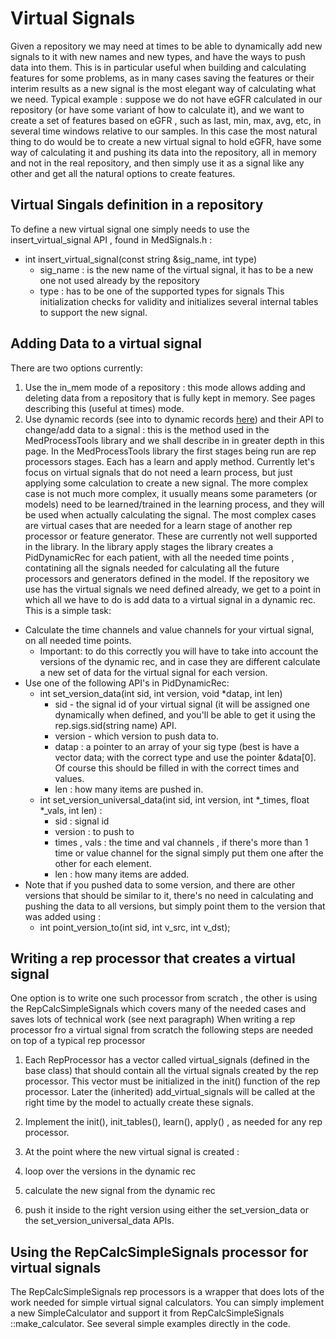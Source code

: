 # Virtual Signals
Given a repository we may need at times to be able to dynamically add new signals to it with new names and new types, and have the ways to push data into them. This is in particular useful when building and calculating features for some problems, as in many cases saving the features or their interim results as a new signal is the most elegant way of calculating what we need.
Typical example : suppose we do not have eGFR calculated in our repository (or have some variant of how to calculate it), and we want to create a set of features based on eGFR , such as last, min, max, avg, etc, in several time windows relative to our samples. In this case the most natural thing to do would be to create a new virtual signal to hold eGFR, have some way of calculating it and pushing its data into the repository, all in memory and not in the real repository, and then simply use it as a signal like any other and get all the natural options to create features.
## Virtual Singals definition in a repository
To define a new virtual signal one simply needs to use the insert_virtual_signal API , found in MedSignals.h :
- int insert_virtual_signal(const string &sig_name, int type) 
  - sig_name : is the new name of the virtual signal, it has to be a new one not used already by the repository
  - type : has to be one of the supported types for signals
This initialization checks for validity and initializes several internal tables to support the new signal.
## Adding Data to a virtual signal
There are two options currently:
1. Use the in_mem mode of a repository : this mode allows adding and deleting data from a repository that is fully kept in memory. See pages describing this (useful at times) mode.
2. Use dynamic records (see into to dynamic records [here](InfraMed%20Library%20page/PidDynamicRec)) and their API to change/add data to a signal : this is the method used in the MedProcessTools library and we shall describe in in greater depth in this page.
In the MedProcessTools library the first stages being run are rep processors stages. Each has a learn and apply method. Currently let's focus on virtual signals that do not need a learn process, but just applying some calculation to create a new signal. The more complex case is not much more complex, it usually means some parameters (or models) need to be learned/trained in the learning process, and they will be used when actually calculating the signal. The most complex cases are virtual cases that are needed for a learn stage of another rep processor or feature generator. These are currently not well supported in the library.
In the library apply stages the library creates a PidDynamicRec for each patient, with all the needed time points , contatining all the signals needed for calculating all the future processors and generators defined in the model. If the repository we use has the virtual signals we need defined already, we get to a point in which all we have to do is add data to a virtual signal in a dynamic rec. This is a simple task:
- Calculate the time channels and value channels for your virtual signal, on all needed time points.
  - Important: to do this correctly you will have to take into account the versions of the dynamic rec, and in case they are different calculate a new set of data for the virtual signal for each version.
- Use one of the following API's in PidDynamicRec:
  - int set_version_data(int sid, int version, void *datap, int len) 
    - sid - the signal id of your virtual signal (it will be assigned one dynamically when defined, and you'll be able to get it using the rep.sigs.sid(string name) API.
    - version - which version to push data to.
    - datap : a pointer to an array of your sig type (best is have a vector<sigType> data; with the correct type and use the pointer &data[0]. Of course this should be filled in with the correct times and values.
    - len : how many items are pushed in.
  - int set_version_universal_data(int sid, int version, int *_times, float *_vals, int len) :
    - sid : signal id
    - version : to push to
    - times , vals : the time and val channels , if there's more than 1 time or value channel for the signal simply put them one after the other for each element.
    - len : how many items are added.
- Note that if you pushed data to some version, and there are other versions that should be similar to it, there's no need in calculating and pushing the data to all versions, but simply point them to the version that was added using :
  - int point_version_to(int sid, int v_src, int v_dst);
 
## Writing a rep processor that creates a virtual signal
One option is to write one such processor from scratch , the other is using the RepCalcSimpleSignals which covers many of the needed cases and saves lots of technical work (see next paragraph)
When writing a rep processor fro a virtual signal from scratch the following steps are needed on top of a typical rep processor
1. Each RepProcessor has a vector called virtual_signals (defined in the base class) that should contain all the virtual signals created by the rep processor. This vector must be initialized in the init() function of the rep processor. Later the (inherited) add_virtual_signals will be called at the right time by the model to actually create these signals.
2. Implement the init(), init_tables(), learn(), apply() , as needed for any rep processor.
3. At the point where the new virtual signal is created :
  
1. loop over the versions in the dynamic rec
2. calculate the new signal from the dynamic rec
3. push it inside to the right version using either the set_version_data or the set_version_universal_data APIs.
## Using the RepCalcSimpleSignals processor for virtual signals
The RepCalcSimpleSignals rep processors is a wrapper that does lots of the work needed for simple virtual signal calculators. You can simply implement a new SimpleCalculator and support it from RepCalcSimpleSignals ::make_calculator. See several simple examples directly in the code.
 
 
 
